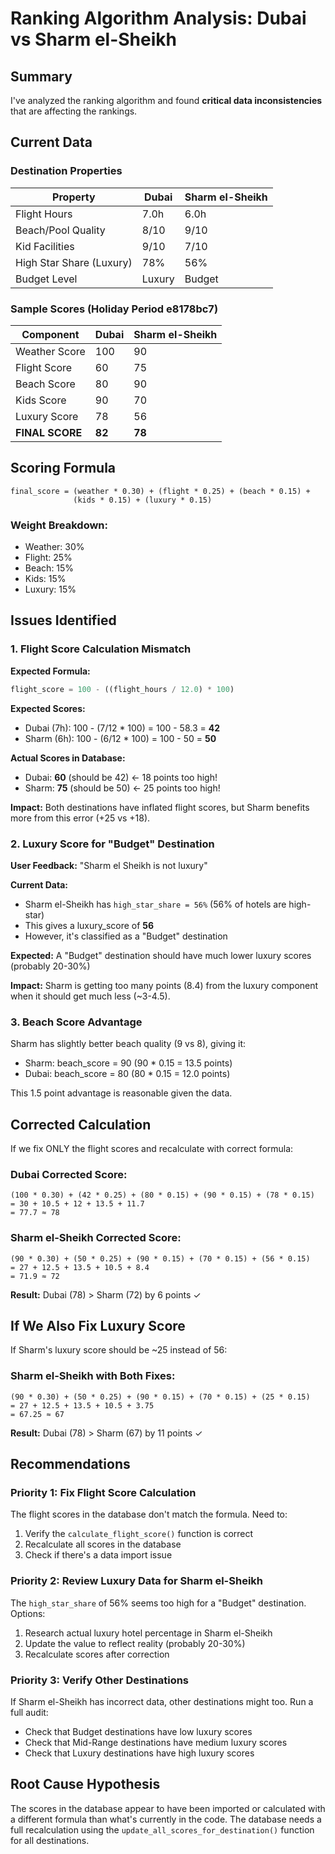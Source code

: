# Ranking Algorithm Analysis: Dubai vs Sharm el-Sheikh

## Summary
I've analyzed the ranking algorithm and found **critical data inconsistencies** that are affecting the rankings.

## Current Data

### Destination Properties

| Property | Dubai | Sharm el-Sheikh |
|----------|-------|-----------------|
| Flight Hours | 7.0h | 6.0h |
| Beach/Pool Quality | 8/10 | 9/10 |
| Kid Facilities | 9/10 | 7/10 |
| High Star Share (Luxury) | 78% | 56% |
| Budget Level | Luxury | Budget |

### Sample Scores (Holiday Period e8178bc7)

| Component | Dubai | Sharm el-Sheikh |
|-----------|-------|-----------------|
| Weather Score | 100 | 90 |
| Flight Score | 60 | 75 |
| Beach Score | 80 | 90 |
| Kids Score | 90 | 70 |
| Luxury Score | 78 | 56 |
| **FINAL SCORE** | **82** | **78** |

## Scoring Formula

```
final_score = (weather * 0.30) + (flight * 0.25) + (beach * 0.15) +
              (kids * 0.15) + (luxury * 0.15)
```

### Weight Breakdown:
- Weather: 30%
- Flight: 25%
- Beach: 15%
- Kids: 15%
- Luxury: 15%

## Issues Identified

### 1. Flight Score Calculation Mismatch

**Expected Formula:**
```sql
flight_score = 100 - ((flight_hours / 12.0) * 100)
```

**Expected Scores:**
- Dubai (7h): 100 - (7/12 * 100) = 100 - 58.3 = **42**
- Sharm (6h): 100 - (6/12 * 100) = 100 - 50 = **50**

**Actual Scores in Database:**
- Dubai: **60** (should be 42) ← 18 points too high!
- Sharm: **75** (should be 50) ← 25 points too high!

**Impact:** Both destinations have inflated flight scores, but Sharm benefits more from this error (+25 vs +18).

### 2. Luxury Score for "Budget" Destination

**User Feedback:** "Sharm el Sheikh is not luxury"

**Current Data:**
- Sharm el-Sheikh has `high_star_share = 56%` (56% of hotels are high-star)
- This gives a luxury_score of **56**
- However, it's classified as a "Budget" destination

**Expected:** A "Budget" destination should have much lower luxury scores (probably 20-30%)

**Impact:** Sharm is getting too many points (8.4) from the luxury component when it should get much less (~3-4.5).

### 3. Beach Score Advantage

Sharm has slightly better beach quality (9 vs 8), giving it:
- Sharm: beach_score = 90 (90 * 0.15 = 13.5 points)
- Dubai: beach_score = 80 (80 * 0.15 = 12.0 points)

This 1.5 point advantage is reasonable given the data.

## Corrected Calculation

If we fix ONLY the flight scores and recalculate with correct formula:

### Dubai Corrected Score:
```
(100 * 0.30) + (42 * 0.25) + (80 * 0.15) + (90 * 0.15) + (78 * 0.15)
= 30 + 10.5 + 12 + 13.5 + 11.7
= 77.7 ≈ 78
```

### Sharm el-Sheikh Corrected Score:
```
(90 * 0.30) + (50 * 0.25) + (90 * 0.15) + (70 * 0.15) + (56 * 0.15)
= 27 + 12.5 + 13.5 + 10.5 + 8.4
= 71.9 ≈ 72
```

**Result:** Dubai (78) > Sharm (72) by 6 points ✓

## If We Also Fix Luxury Score

If Sharm's luxury score should be ~25 instead of 56:

### Sharm el-Sheikh with Both Fixes:
```
(90 * 0.30) + (50 * 0.25) + (90 * 0.15) + (70 * 0.15) + (25 * 0.15)
= 27 + 12.5 + 13.5 + 10.5 + 3.75
= 67.25 ≈ 67
```

**Result:** Dubai (78) > Sharm (67) by 11 points ✓

## Recommendations

### Priority 1: Fix Flight Score Calculation
The flight scores in the database don't match the formula. Need to:
1. Verify the `calculate_flight_score()` function is correct
2. Recalculate all scores in the database
3. Check if there's a data import issue

### Priority 2: Review Luxury Data for Sharm el-Sheikh
The `high_star_share` of 56% seems too high for a "Budget" destination. Options:
1. Research actual luxury hotel percentage in Sharm el-Sheikh
2. Update the value to reflect reality (probably 20-30%)
3. Recalculate scores after correction

### Priority 3: Verify Other Destinations
If Sharm el-Sheikh has incorrect data, other destinations might too. Run a full audit:
- Check that Budget destinations have low luxury scores
- Check that Mid-Range destinations have medium luxury scores
- Check that Luxury destinations have high luxury scores

## Root Cause Hypothesis

The scores in the database appear to have been imported or calculated with a different formula than what's currently in the code. The database needs a full recalculation using the `update_all_scores_for_destination()` function for all destinations.
